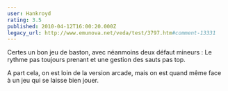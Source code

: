 ```yaml
---
user: Hankroyd
rating: 3.5
published: 2010-04-12T16:00:20.000Z
legacy_url: http://www.emunova.net/veda/test/3797.htm#comment-13331
---
```

Certes un bon jeu de baston, avec néanmoins deux défaut mineurs :
Le rythme pas toujours prenant et une gestion des sauts pas top.

A part cela, on est loin de la version arcade, mais on est quand même face à un jeu qui se laisse bien jouer.